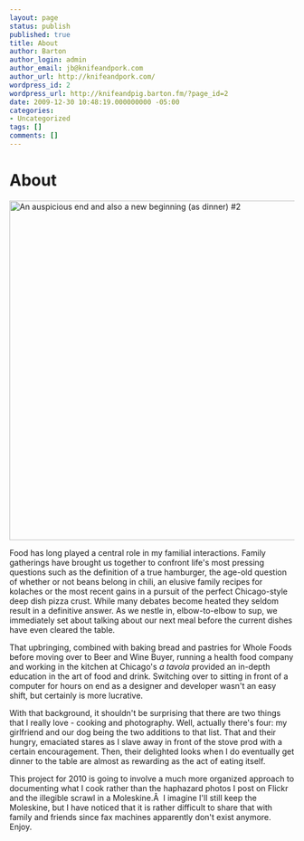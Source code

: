 ```yaml
---
layout: page
status: publish
published: true
title: About
author: Barton
author_login: admin
author_email: jb@knifeandpork.com
author_url: http://knifeandpork.com/
wordpress_id: 2
wordpress_url: http://knifeandpig.barton.fm/?page_id=2
date: 2009-12-30 10:48:19.000000000 -05:00
categories:
- Uncategorized
tags: []
comments: []
---
```

<h1>About</h1>

<a title="An auspicious end and also a new beginning (as dinner) #2 by phy5ics, on Flickr" href="http://www.flickr.com/photos/phy5ics/3227652074/"><img src="http://farm4.static.flickr.com/3313/3227652074_4a78c64700.jpg" alt="An auspicious end and also a new beginning (as dinner) #2" width="600" height="600" /></a>

Food has long played a central role in my familial interactions.  Family gatherings have brought us together to confront life's most pressing questions such as the definition of a true hamburger, the age-old question of whether or not beans belong in chili, an elusive family recipes for kolaches or the most recent gains in a pursuit of the perfect Chicago-style deep dish pizza crust.  While many debates become heated they seldom result in a definitive answer.  As we nestle in, elbow-to-elbow to sup, we immediately set about talking about our next meal before the current dishes have even cleared the table.

That upbringing, combined with baking bread and pastries for Whole Foods before moving over to Beer and Wine Buyer, running a health food company and working in the kitchen at Chicago's <em>a tavola</em> provided an in-depth education in the art of food and drink.  Switching over to sitting in front of a computer for hours on end as a designer and developer wasn't an easy shift, but certainly is more lucrative.

With that background, it shouldn't be surprising that there are two things that I really love - cooking and photography.  Well, actually there's four: my girlfriend and our dog being the two additions to that list.  That and their hungry, emaciated stares as I slave away in front of the stove prod with a certain encouragement.  Then, their delighted looks when I do eventually get dinner to the table are almost as rewarding as the act of eating itself.

This project for 2010 is going to involve a much more organized approach to documenting what I cook rather than the haphazard photos I post on Flickr and the illegible scrawl in a Moleskine.&Acirc;&nbsp; I imagine I'll still keep the Moleskine, but I have noticed that it is rather difficult to share that with family and friends since fax machines apparently don't exist anymore.  Enjoy.

